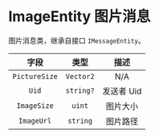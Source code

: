 # ImageEntity 图片消息

图片消息类，继承自接口 `IMessageEntity`。

|     字段      |   类型    |    描述    |
| :-----------: | :-------: | :--------: |
| `PictureSize` | `Vector2` |    N/A     |
|     `Uid`     | `string?` | 发送者 Uid |
|  `ImageSize`  |  `uint`   |  图片大小  |
|  `ImageUrl`   | `string`  |  图片路径  |
